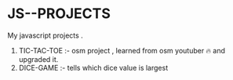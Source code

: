 # JS--PROJECTS
My javascript projects . 
1. TIC-TAC-TOE :- osm project , learned from osm youtuber 🔥 and upgraded it.
2. DICE-GAME :- tells which dice value is largest 
